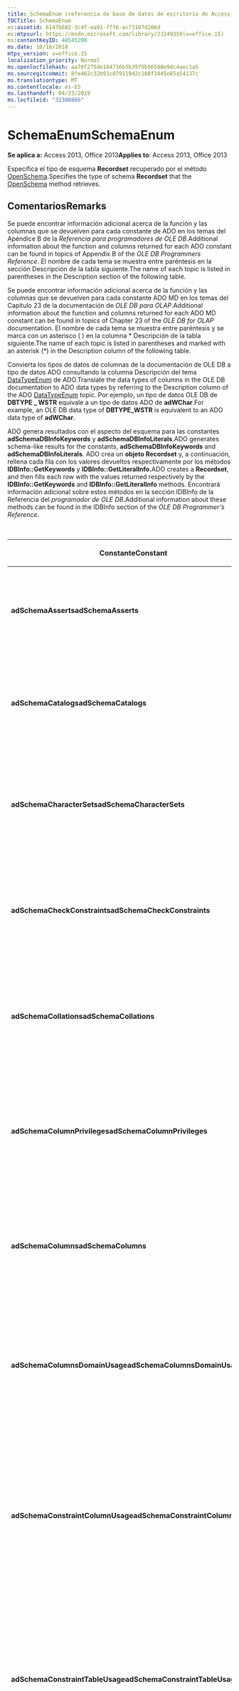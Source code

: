 ```yaml
---
title: SchemaEnum (referencia de base de datos de escritorio de Access)
TOCTitle: SchemaEnum
ms:assetid: 6147b682-3c4f-ea91-fff6-ac73107d206d
ms:mtpsurl: https://msdn.microsoft.com/library/JJ249359(v=office.15)
ms:contentKeyID: 48545208
ms.date: 10/18/2018
mtps_version: v=office.15
localization_priority: Normal
ms.openlocfilehash: aa70f275de164716b5b3975b56588e9dc4aec1a5
ms.sourcegitcommit: 8fe462c32b91c87911942c188f3445e85a54137c
ms.translationtype: MT
ms.contentlocale: es-ES
ms.lasthandoff: 04/23/2019
ms.locfileid: "32308866"
---
```

# <a name="schemaenum"></a><span data-ttu-id="f8ca5-102">SchemaEnum</span><span class="sxs-lookup"><span data-stu-id="f8ca5-102">SchemaEnum</span></span>

<span data-ttu-id="f8ca5-103">**Se aplica a:** Access 2013, Office 2013</span><span class="sxs-lookup"><span data-stu-id="f8ca5-103">**Applies to**: Access 2013, Office 2013</span></span>

<span data-ttu-id="f8ca5-104">Especifica el tipo de esquema **Recordset** recuperado por el método [OpenSchema](openschema-method-ado.md).</span><span class="sxs-lookup"><span data-stu-id="f8ca5-104">Specifies the type of schema **Recordset** that the [OpenSchema](openschema-method-ado.md) method retrieves.</span></span>

## <a name="remarks"></a><span data-ttu-id="f8ca5-105">Comentarios</span><span class="sxs-lookup"><span data-stu-id="f8ca5-105">Remarks</span></span>

<span data-ttu-id="f8ca5-106">Se puede encontrar información adicional acerca de la función y las columnas que se devuelven para cada constante de ADO en los temas del Apéndice B de la *Referencia para programadores de OLE DB*.</span><span class="sxs-lookup"><span data-stu-id="f8ca5-106">Additional information about the function and columns returned for each ADO constant can be found in topics of Appendix B of the *OLE DB Programmers Reference*.</span></span> <span data-ttu-id="f8ca5-107">El nombre de cada tema se muestra entre paréntesis en la sección Descripción de la tabla siguiente.</span><span class="sxs-lookup"><span data-stu-id="f8ca5-107">The name of each topic is listed in parentheses in the Description section of the following table.</span></span>

<span data-ttu-id="f8ca5-108">Se puede encontrar información adicional acerca de la función y las columnas que se devuelven para cada constante ADO MD en los temas del Capítulo 23 de la documentación de *OLE DB para OLAP*.</span><span class="sxs-lookup"><span data-stu-id="f8ca5-108">Additional information about the function and columns returned for each ADO MD constant can be found in topics of Chapter 23 of the *OLE DB for OLAP* documentation.</span></span> <span data-ttu-id="f8ca5-109">El nombre de cada tema se muestra entre paréntesis y se marca con un asterisco ( ) en la columna \* Descripción de la tabla siguiente.</span><span class="sxs-lookup"><span data-stu-id="f8ca5-109">The name of each topic is listed in parentheses and marked with an asterisk (\*) in the Description column of the following table.</span></span>

<span data-ttu-id="f8ca5-110">Convierta los tipos de datos de columnas de la documentación de OLE DB a tipo de datos ADO consultando la columna Descripción del tema [DataTypeEnum](datatypeenum.md) de ADO.</span><span class="sxs-lookup"><span data-stu-id="f8ca5-110">Translate the data types of columns in the OLE DB documentation to ADO data types by referring to the Description column of the ADO [DataTypeEnum](datatypeenum.md) topic.</span></span> <span data-ttu-id="f8ca5-111">Por ejemplo, un tipo de datos OLE DB de **DBTYPE \_ WSTR** equivale a un tipo de datos ADO de **adWChar**.</span><span class="sxs-lookup"><span data-stu-id="f8ca5-111">For example, an OLE DB data type of **DBTYPE\_WSTR** is equivalent to an ADO data type of **adWChar**.</span></span>

<span data-ttu-id="f8ca5-112">ADO genera resultados con el aspecto del esquema para las constantes **adSchemaDBInfoKeywords** y **adSchemaDBInfoLiterals**.</span><span class="sxs-lookup"><span data-stu-id="f8ca5-112">ADO generates schema-like results for the constants, **adSchemaDBInfoKeywords** and **adSchemaDBInfoLiterals**.</span></span> <span data-ttu-id="f8ca5-113">ADO crea un **objeto Recordset** y, a continuación, rellena cada fila con los valores devueltos respectivamente por los métodos **IDBInfo::GetKeywords** y **IDBInfo::GetLiteralInfo.**</span><span class="sxs-lookup"><span data-stu-id="f8ca5-113">ADO creates a **Recordset**, and then fills each row with the values returned respectively by the **IDBInfo::GetKeywords** and **IDBInfo::GetLiteralInfo** methods.</span></span> <span data-ttu-id="f8ca5-114">Encontrará información adicional sobre estos métodos en la sección IDBInfo de la Referencia del *programador de OLE DB*.</span><span class="sxs-lookup"><span data-stu-id="f8ca5-114">Additional information about these methods can be found in the IDBInfo section of the *OLE DB Programmer's Reference*.</span></span>

<br/>

<table>
<colgroup>
<col style="width: 25%" />
<col style="width: 25%" />
<col style="width: 25%" />
<col style="width: 25%" />
</colgroup>
<thead>
<tr class="header">
<th><p><span data-ttu-id="f8ca5-115">Constante</span><span class="sxs-lookup"><span data-stu-id="f8ca5-115">Constant</span></span></p></th>
<th><p><span data-ttu-id="f8ca5-116">Valor</span><span class="sxs-lookup"><span data-stu-id="f8ca5-116">Value</span></span></p></th>
<th><p><span data-ttu-id="f8ca5-117">Descripción</span><span class="sxs-lookup"><span data-stu-id="f8ca5-117">Description</span></span></p></th>
<th><p><span data-ttu-id="f8ca5-118">Columnas de restricción</span><span class="sxs-lookup"><span data-stu-id="f8ca5-118">Constraint columns</span></span></p></th>
</tr>
</thead>
<tbody>
<tr class="odd">
<td><p><span data-ttu-id="f8ca5-119"><strong>adSchemaAsserts</strong></span><span class="sxs-lookup"><span data-stu-id="f8ca5-119"><strong>adSchemaAsserts</strong></span></span></p></td>
<td><p><span data-ttu-id="f8ca5-120">0</span><span class="sxs-lookup"><span data-stu-id="f8ca5-120">0</span></span></p></td>
<td><p><span data-ttu-id="f8ca5-121">Devuelve las aserciones definidas en el catálogo que pertenecen a un usuario determinado.</span><span class="sxs-lookup"><span data-stu-id="f8ca5-121">Returns the assertions defined in the catalog that are owned by a given user.</span></span> <span data-ttu-id="f8ca5-122">(Conjunto de filas ASSERTIONS)</span><span class="sxs-lookup"><span data-stu-id="f8ca5-122">(ASSERTIONS Rowset)</span></span></p></td>
<td><p><span data-ttu-id="f8ca5-123">CONSTRAINT_CATALOG</span><span class="sxs-lookup"><span data-stu-id="f8ca5-123">CONSTRAINT_CATALOG</span></span><br />
<span data-ttu-id="f8ca5-124">CONSTRAINT_SCHEMA</span><span class="sxs-lookup"><span data-stu-id="f8ca5-124">CONSTRAINT_SCHEMA</span></span><br />
<span data-ttu-id="f8ca5-125">CONSTRAINT_NAME</span><span class="sxs-lookup"><span data-stu-id="f8ca5-125">CONSTRAINT_NAME</span></span></p></td>
</tr>
<tr class="even">
<td><p><span data-ttu-id="f8ca5-126"><strong>adSchemaCatalogs</strong></span><span class="sxs-lookup"><span data-stu-id="f8ca5-126"><strong>adSchemaCatalogs</strong></span></span></p></td>
<td><p><span data-ttu-id="f8ca5-127">1</span><span class="sxs-lookup"><span data-stu-id="f8ca5-127">1</span></span></p></td>
<td><p><span data-ttu-id="f8ca5-128">Devuelve los atributos físicos asociados con catálogos accesibles del sistema de administración de bases de datos (DBMS).</span><span class="sxs-lookup"><span data-stu-id="f8ca5-128">Returns the physical attributes associated with catalogs accessible from the DBMS.</span></span> <span data-ttu-id="f8ca5-129">(Conjunto de filas CATALOGS)</span><span class="sxs-lookup"><span data-stu-id="f8ca5-129">(CATALOGS Rowset)</span></span></p></td>
<td><p><span data-ttu-id="f8ca5-130">CATALOG_NAME</span><span class="sxs-lookup"><span data-stu-id="f8ca5-130">CATALOG_NAME</span></span></p></td>
</tr>
<tr class="odd">
<td><p><span data-ttu-id="f8ca5-131"><strong>adSchemaCharacterSets</strong></span><span class="sxs-lookup"><span data-stu-id="f8ca5-131"><strong>adSchemaCharacterSets</strong></span></span></p></td>
<td><p><span data-ttu-id="f8ca5-132">2</span><span class="sxs-lookup"><span data-stu-id="f8ca5-132">2</span></span></p></td>
<td><p><span data-ttu-id="f8ca5-133">Devuelve los conjuntos de caracteres definidos en el catálogo a los que puede tener acceso un usuario determinado.</span><span class="sxs-lookup"><span data-stu-id="f8ca5-133">Returns the character sets defined in the catalog that are accessible to a given user.</span></span> <span data-ttu-id="f8ca5-134">(Conjunto de filas CHARACTER_SETS)</span><span class="sxs-lookup"><span data-stu-id="f8ca5-134">(CHARACTER_SETS Rowset)</span></span></p></td>
<td><p><span data-ttu-id="f8ca5-135">CHARACTER_SET_CATALOG</span><span class="sxs-lookup"><span data-stu-id="f8ca5-135">CHARACTER_SET_CATALOG</span></span><br />
<span data-ttu-id="f8ca5-136">CHARACTER_SET_SCHEMA</span><span class="sxs-lookup"><span data-stu-id="f8ca5-136">CHARACTER_SET_SCHEMA</span></span><br />
<span data-ttu-id="f8ca5-137">CHARACTER_SET_NAME</span><span class="sxs-lookup"><span data-stu-id="f8ca5-137">CHARACTER_SET_NAME</span></span></p></td>
</tr>
<tr class="even">
<td><p><span data-ttu-id="f8ca5-138"><strong>adSchemaCheckConstraints</strong></span><span class="sxs-lookup"><span data-stu-id="f8ca5-138"><strong>adSchemaCheckConstraints</strong></span></span></p></td>
<td><p><span data-ttu-id="f8ca5-139">5 </span><span class="sxs-lookup"><span data-stu-id="f8ca5-139">5</span></span></p></td>
<td><p><span data-ttu-id="f8ca5-140">Devuelve las restricciones de comprobación definidas en el catálogo que pertenecen a un usuario determinado.</span><span class="sxs-lookup"><span data-stu-id="f8ca5-140">Returns the check constraints defined in the catalog that are owned by a given user.</span></span> <span data-ttu-id="f8ca5-141">(Conjunto de filas CHECK_CONSTRAINTS)</span><span class="sxs-lookup"><span data-stu-id="f8ca5-141">(CHECK_CONSTRAINTS Rowset)</span></span></p></td>
<td><p><span data-ttu-id="f8ca5-142">CONSTRAINT_CATALOG</span><span class="sxs-lookup"><span data-stu-id="f8ca5-142">CONSTRAINT_CATALOG</span></span><br />
<span data-ttu-id="f8ca5-143">CONSTRAINT_SCHEMA</span><span class="sxs-lookup"><span data-stu-id="f8ca5-143">CONSTRAINT_SCHEMA</span></span><br />
<span data-ttu-id="f8ca5-144">CONSTRAINT_NAME</span><span class="sxs-lookup"><span data-stu-id="f8ca5-144">CONSTRAINT_NAME</span></span></p></td>
</tr>
<tr class="odd">
<td><p><span data-ttu-id="f8ca5-145"><strong>adSchemaCollations</strong></span><span class="sxs-lookup"><span data-stu-id="f8ca5-145"><strong>adSchemaCollations</strong></span></span></p></td>
<td><p><span data-ttu-id="f8ca5-146">3</span><span class="sxs-lookup"><span data-stu-id="f8ca5-146">3</span></span></p></td>
<td><p><span data-ttu-id="f8ca5-147">Devuelve las intercalaciones de caracteres definidas en el catálogo a las que puede tener acceso un usuario determinado.</span><span class="sxs-lookup"><span data-stu-id="f8ca5-147">Returns the character collations defined in the catalog that are accessible to a given user.</span></span> <span data-ttu-id="f8ca5-148">(Conjunto de filas COLLATIONS)</span><span class="sxs-lookup"><span data-stu-id="f8ca5-148">(COLLATIONS Rowset)</span></span></p></td>
<td><p><span data-ttu-id="f8ca5-149">COLLATION_CATALOG</span><span class="sxs-lookup"><span data-stu-id="f8ca5-149">COLLATION_CATALOG</span></span><br />
<span data-ttu-id="f8ca5-150">COLLATION_SCHEMA</span><span class="sxs-lookup"><span data-stu-id="f8ca5-150">COLLATION_SCHEMA</span></span><br />
<span data-ttu-id="f8ca5-151">COLLATION_NAME</span><span class="sxs-lookup"><span data-stu-id="f8ca5-151">COLLATION_NAME</span></span></p></td>
</tr>
<tr class="even">
<td><p><span data-ttu-id="f8ca5-152"><strong>adSchemaColumnPrivileges</strong></span><span class="sxs-lookup"><span data-stu-id="f8ca5-152"><strong>adSchemaColumnPrivileges</strong></span></span></p></td>
<td><p><span data-ttu-id="f8ca5-153">13</span><span class="sxs-lookup"><span data-stu-id="f8ca5-153">13</span></span></p></td>
<td><p><span data-ttu-id="f8ca5-154">Devuelve los privilegios sobre columnas de tablas que se definen en el catálogo y que están disponibles para (o los concede) un usuario determinado.</span><span class="sxs-lookup"><span data-stu-id="f8ca5-154">Returns the privileges on columns of tables defined in the catalog that are available to, or granted by, a given user.</span></span> <span data-ttu-id="f8ca5-155">(Conjunto de filas COLUMN_PRIVILEGES)</span><span class="sxs-lookup"><span data-stu-id="f8ca5-155">(COLUMN_PRIVILEGES Rowset)</span></span></p></td>
<td><p><span data-ttu-id="f8ca5-156">TABLE_CATALOG</span><span class="sxs-lookup"><span data-stu-id="f8ca5-156">TABLE_CATALOG</span></span><br />
<span data-ttu-id="f8ca5-157">TABLE_SCHEMA</span><span class="sxs-lookup"><span data-stu-id="f8ca5-157">TABLE_SCHEMA</span></span><br />
<span data-ttu-id="f8ca5-158">TABLE_NAME</span><span class="sxs-lookup"><span data-stu-id="f8ca5-158">TABLE_NAME</span></span><br />
<span data-ttu-id="f8ca5-159">COLUMN_NAME</span><span class="sxs-lookup"><span data-stu-id="f8ca5-159">COLUMN_NAME</span></span><br />
<span data-ttu-id="f8ca5-160">GRANTOR</span><span class="sxs-lookup"><span data-stu-id="f8ca5-160">GRANTOR</span></span><br />
<span data-ttu-id="f8ca5-161">GRANTEE</span><span class="sxs-lookup"><span data-stu-id="f8ca5-161">GRANTEE</span></span></p></td>
</tr>
<tr class="odd">
<td><p><span data-ttu-id="f8ca5-162"><strong>adSchemaColumns</strong></span><span class="sxs-lookup"><span data-stu-id="f8ca5-162"><strong>adSchemaColumns</strong></span></span></p></td>
<td><p><span data-ttu-id="f8ca5-163">4 </span><span class="sxs-lookup"><span data-stu-id="f8ca5-163">4</span></span></p></td>
<td><p><span data-ttu-id="f8ca5-164">Devuelve las columnas de tablas (incluidas las vistas) definidas en el catálogo a las que puede tener acceso un usuario determinado.</span><span class="sxs-lookup"><span data-stu-id="f8ca5-164">Returns the columns of tables (including views) defined in the catalog that are accessible to a given user.</span></span> <span data-ttu-id="f8ca5-165">(Conjunto de filas COLUMNS)</span><span class="sxs-lookup"><span data-stu-id="f8ca5-165">(COLUMNS Rowset)</span></span></p></td>
<td><p><span data-ttu-id="f8ca5-166">TABLE_CATALOG</span><span class="sxs-lookup"><span data-stu-id="f8ca5-166">TABLE_CATALOG</span></span><br />
<span data-ttu-id="f8ca5-167">TABLE_SCHEMA</span><span class="sxs-lookup"><span data-stu-id="f8ca5-167">TABLE_SCHEMA</span></span><br />
<span data-ttu-id="f8ca5-168">TABLE_NAME</span><span class="sxs-lookup"><span data-stu-id="f8ca5-168">TABLE_NAME</span></span><br />
<span data-ttu-id="f8ca5-169">COLUMN_NAME</span><span class="sxs-lookup"><span data-stu-id="f8ca5-169">COLUMN_NAME</span></span></p></td>
</tr>
<tr class="even">
<td><p><span data-ttu-id="f8ca5-170"><strong>adSchemaColumnsDomainUsage</strong></span><span class="sxs-lookup"><span data-stu-id="f8ca5-170"><strong>adSchemaColumnsDomainUsage</strong></span></span></p></td>
<td><p><span data-ttu-id="f8ca5-171">11</span><span class="sxs-lookup"><span data-stu-id="f8ca5-171">11</span></span></p></td>
<td><p><span data-ttu-id="f8ca5-172">Devuelve las columnas definidas en el catálogo que dependen de un dominio definido en el catálogo y pertenecen a un usuario determinado.</span><span class="sxs-lookup"><span data-stu-id="f8ca5-172">Returns the columns defined in the catalog that are dependent on a domain defined in the catalog and owned by a given user.</span></span> <span data-ttu-id="f8ca5-173">(Conjunto de filas COLUMN_DOMAIN_USAGE)</span><span class="sxs-lookup"><span data-stu-id="f8ca5-173">(COLUMN_DOMAIN_USAGE Rowset)</span></span></p></td>
<td><p><span data-ttu-id="f8ca5-174">DOMAIN_CATALOG</span><span class="sxs-lookup"><span data-stu-id="f8ca5-174">DOMAIN_CATALOG</span></span><br />
<span data-ttu-id="f8ca5-175">DOMAIN_SCHEMA</span><span class="sxs-lookup"><span data-stu-id="f8ca5-175">DOMAIN_SCHEMA</span></span><br />
<span data-ttu-id="f8ca5-176">DOMAIN_NAME</span><span class="sxs-lookup"><span data-stu-id="f8ca5-176">DOMAIN_NAME</span></span><br />
<span data-ttu-id="f8ca5-177">COLUMN_NAME</span><span class="sxs-lookup"><span data-stu-id="f8ca5-177">COLUMN_NAME</span></span></p></td>
</tr>
<tr class="odd">
<td><p><span data-ttu-id="f8ca5-178"><strong>adSchemaConstraintColumnUsage</strong></span><span class="sxs-lookup"><span data-stu-id="f8ca5-178"><strong>adSchemaConstraintColumnUsage</strong></span></span></p></td>
<td><p><span data-ttu-id="f8ca5-179">6 </span><span class="sxs-lookup"><span data-stu-id="f8ca5-179">6</span></span></p></td>
<td><p><span data-ttu-id="f8ca5-180">Devuelve las columnas utilizadas por restricciones referenciales, restricciones de exclusividad, restricciones de comprobación y aserciones definidas en el catálogo y que son propiedad de un usuario determinado.</span><span class="sxs-lookup"><span data-stu-id="f8ca5-180">Returns the columns used by referential constraints, unique constraints, check constraints, and assertions, defined in the catalog and owned by a given user.</span></span> <span data-ttu-id="f8ca5-181">(Conjunto de filas CONSTRAINT_COLUMN_USAGE)</span><span class="sxs-lookup"><span data-stu-id="f8ca5-181">(CONSTRAINT_COLUMN_USAGE Rowset)</span></span></p></td>
<td><p><span data-ttu-id="f8ca5-182">TABLE_CATALOG</span><span class="sxs-lookup"><span data-stu-id="f8ca5-182">TABLE_CATALOG</span></span><br />
<span data-ttu-id="f8ca5-183">TABLE_SCHEMA</span><span class="sxs-lookup"><span data-stu-id="f8ca5-183">TABLE_SCHEMA</span></span><br />
<span data-ttu-id="f8ca5-184">TABLE_NAME</span><span class="sxs-lookup"><span data-stu-id="f8ca5-184">TABLE_NAME</span></span><br />
<span data-ttu-id="f8ca5-185">COLUMN_NAME</span><span class="sxs-lookup"><span data-stu-id="f8ca5-185">COLUMN_NAME</span></span></p></td>
</tr>
<tr class="even">
<td><p><span data-ttu-id="f8ca5-186"><strong>adSchemaConstraintTableUsage</strong></span><span class="sxs-lookup"><span data-stu-id="f8ca5-186"><strong>adSchemaConstraintTableUsage</strong></span></span></p></td>
<td><p><span data-ttu-id="f8ca5-187">7 </span><span class="sxs-lookup"><span data-stu-id="f8ca5-187">7</span></span></p></td>
<td><p><span data-ttu-id="f8ca5-188">Devuelve las tablas utilizadas por restricciones referenciales, restricciones de exclusividad, restricciones de comprobación y aserciones definidas en el catálogo y que son propiedad de un usuario determinado.</span><span class="sxs-lookup"><span data-stu-id="f8ca5-188">Returns the tables that are used by referential constraints, unique constraints, check constraints, and assertions defined in the catalog and owned by a given user.</span></span> <span data-ttu-id="f8ca5-189">(Conjunto de filas CONSTRAINT_TABLE_USAGE)</span><span class="sxs-lookup"><span data-stu-id="f8ca5-189">(CONSTRAINT_TABLE_USAGE Rowset)</span></span></p></td>
<td><p><span data-ttu-id="f8ca5-190">TABLE_CATALOG</span><span class="sxs-lookup"><span data-stu-id="f8ca5-190">TABLE_CATALOG</span></span><br />
<span data-ttu-id="f8ca5-191">TABLE_SCHEMA</span><span class="sxs-lookup"><span data-stu-id="f8ca5-191">TABLE_SCHEMA</span></span><br />
<span data-ttu-id="f8ca5-192">TABLE_NAME</span><span class="sxs-lookup"><span data-stu-id="f8ca5-192">TABLE_NAME</span></span></p></td>
</tr>
<tr class="odd">
<td><p><span data-ttu-id="f8ca5-193"><strong>adSchemaCubes</strong></span><span class="sxs-lookup"><span data-stu-id="f8ca5-193"><strong>adSchemaCubes</strong></span></span></p></td>
<td><p><span data-ttu-id="f8ca5-194">32</span><span class="sxs-lookup"><span data-stu-id="f8ca5-194">32</span></span></p></td>
<td><p><span data-ttu-id="f8ca5-195">Devuelve información acerca de los cubos disponibles en un esquema (o en el catálogo, si el proveedor no admite esquemas).</span><span class="sxs-lookup"><span data-stu-id="f8ca5-195">Returns information about the available cubes in a schema (or the catalog, if the provider does not support schemas).</span></span> <span data-ttu-id="f8ca5-196">(Conjunto de filas CUBE\*)</span><span class="sxs-lookup"><span data-stu-id="f8ca5-196">(CUBES Rowset\*)</span></span></p></td>
<td><p><span data-ttu-id="f8ca5-197">CATALOG_NAME</span><span class="sxs-lookup"><span data-stu-id="f8ca5-197">CATALOG_NAME</span></span><br />
<span data-ttu-id="f8ca5-198">SCHEMA_NAME</span><span class="sxs-lookup"><span data-stu-id="f8ca5-198">SCHEMA_NAME</span></span><br />
<span data-ttu-id="f8ca5-199">CUBE_NAME</span><span class="sxs-lookup"><span data-stu-id="f8ca5-199">CUBE_NAME</span></span></p></td>
</tr>
<tr class="even">
<td><p><span data-ttu-id="f8ca5-200"><strong>adSchemaDBInfoKeywords</strong></span><span class="sxs-lookup"><span data-stu-id="f8ca5-200"><strong>adSchemaDBInfoKeywords</strong></span></span></p></td>
<td><p><span data-ttu-id="f8ca5-201">30</span><span class="sxs-lookup"><span data-stu-id="f8ca5-201">30</span></span></p></td>
<td><p><span data-ttu-id="f8ca5-202">Devuelve una lista de palabras clave específicas del proveedor.</span><span class="sxs-lookup"><span data-stu-id="f8ca5-202">Returns a list of provider-specific keywords.</span></span> <span data-ttu-id="f8ca5-203">(IDBInfo::GetKeywords \*)</span><span class="sxs-lookup"><span data-stu-id="f8ca5-203">(IDBInfo::GetKeywords \*)</span></span></p></td>
<td><p><span data-ttu-id="f8ca5-204">&lt;Ninguno&gt;</span><span class="sxs-lookup"><span data-stu-id="f8ca5-204">&lt;None&gt;</span></span></p></td>
</tr>
<tr class="odd">
<td><p><span data-ttu-id="f8ca5-205"><strong>adSchemaDBInfoLiterals</strong></span><span class="sxs-lookup"><span data-stu-id="f8ca5-205"><strong>adSchemaDBInfoLiterals</strong></span></span></p></td>
<td><p><span data-ttu-id="f8ca5-206">31</span><span class="sxs-lookup"><span data-stu-id="f8ca5-206">31</span></span></p></td>
<td><p><span data-ttu-id="f8ca5-207">Devuelve una lista de los literales específicos del proveedor utilizados en comandos de texto.</span><span class="sxs-lookup"><span data-stu-id="f8ca5-207">Returns a list of provider-specific literals used in text commands.</span></span> <span data-ttu-id="f8ca5-208">(IDBInfo::GetLiteralInfo \*)</span><span class="sxs-lookup"><span data-stu-id="f8ca5-208">(IDBInfo::GetLiteralInfo \*)</span></span></p></td>
<td><p><span data-ttu-id="f8ca5-209">&lt;Ninguno&gt;</span><span class="sxs-lookup"><span data-stu-id="f8ca5-209">&lt;None&gt;</span></span></p></td>
</tr>
<tr class="even">
<td><p><span data-ttu-id="f8ca5-210"><strong>adSchemaDimensions</strong></span><span class="sxs-lookup"><span data-stu-id="f8ca5-210"><strong>adSchemaDimensions</strong></span></span></p></td>
<td><p><span data-ttu-id="f8ca5-211">33</span><span class="sxs-lookup"><span data-stu-id="f8ca5-211">33</span></span></p></td>
<td><p><span data-ttu-id="f8ca5-212">Devuelve información acerca de las dimensiones de un cubo dado.</span><span class="sxs-lookup"><span data-stu-id="f8ca5-212">Returns information about the dimensions in a given cube.</span></span> <span data-ttu-id="f8ca5-213">Tiene una fila para cada dimensión.</span><span class="sxs-lookup"><span data-stu-id="f8ca5-213">It has one row for each dimension.</span></span> <span data-ttu-id="f8ca5-214">(Conjunto de filas DIMENSIONS \*)</span><span class="sxs-lookup"><span data-stu-id="f8ca5-214">(DIMENSIONS Rowset \*)</span></span></p></td>
<td><p><span data-ttu-id="f8ca5-215">CATALOG_NAME</span><span class="sxs-lookup"><span data-stu-id="f8ca5-215">CATALOG_NAME</span></span><br />
<span data-ttu-id="f8ca5-216">SCHEMA_NAME</span><span class="sxs-lookup"><span data-stu-id="f8ca5-216">SCHEMA_NAME</span></span><br />
<span data-ttu-id="f8ca5-217">CUBE_NAME</span><span class="sxs-lookup"><span data-stu-id="f8ca5-217">CUBE_NAME</span></span><br />
<span data-ttu-id="f8ca5-218">DIMENSION_NAME</span><span class="sxs-lookup"><span data-stu-id="f8ca5-218">DIMENSION_NAME</span></span><br />
<span data-ttu-id="f8ca5-219">DIMENSION_UNIQUE_NAME</span><span class="sxs-lookup"><span data-stu-id="f8ca5-219">DIMENSION_UNIQUE_NAME</span></span></p></td>
</tr>
<tr class="odd">
<td><p><span data-ttu-id="f8ca5-220"><strong>adSchemaForeignKeys</strong></span><span class="sxs-lookup"><span data-stu-id="f8ca5-220"><strong>adSchemaForeignKeys</strong></span></span></p></td>
<td><p><span data-ttu-id="f8ca5-221">27</span><span class="sxs-lookup"><span data-stu-id="f8ca5-221">27</span></span></p></td>
<td><p><span data-ttu-id="f8ca5-222">Devuelve las columnas de clave externa definidas por un usuario determinado en el catálogo.</span><span class="sxs-lookup"><span data-stu-id="f8ca5-222">Returns the foreign key columns defined in the catalog by a given user.</span></span> <span data-ttu-id="f8ca5-223">(Conjunto de filas FOREIGN_KEYS)</span><span class="sxs-lookup"><span data-stu-id="f8ca5-223">(FOREIGN_KEYS Rowset)</span></span></p></td>
<td><p><span data-ttu-id="f8ca5-224">PK_TABLE_CATALOG</span><span class="sxs-lookup"><span data-stu-id="f8ca5-224">PK_TABLE_CATALOG</span></span><br />
<span data-ttu-id="f8ca5-225">PK_TABLE_SCHEMA</span><span class="sxs-lookup"><span data-stu-id="f8ca5-225">PK_TABLE_SCHEMA</span></span><br />
<span data-ttu-id="f8ca5-226">PK_TABLE_NAME</span><span class="sxs-lookup"><span data-stu-id="f8ca5-226">PK_TABLE_NAME</span></span><br />
<span data-ttu-id="f8ca5-227">FK_TABLE_CATALOG</span><span class="sxs-lookup"><span data-stu-id="f8ca5-227">FK_TABLE_CATALOG</span></span><br />
<span data-ttu-id="f8ca5-228">FK_TABLE_SCHEMA</span><span class="sxs-lookup"><span data-stu-id="f8ca5-228">FK_TABLE_SCHEMA</span></span><br />
<span data-ttu-id="f8ca5-229">FK_TABLE_NAME</span><span class="sxs-lookup"><span data-stu-id="f8ca5-229">FK_TABLE_NAME</span></span></p></td>
</tr>
<tr class="even">
<td><p><span data-ttu-id="f8ca5-230"><strong>adSchemaHierarchies</strong></span><span class="sxs-lookup"><span data-stu-id="f8ca5-230"><strong>adSchemaHierarchies</strong></span></span></p></td>
<td><p><span data-ttu-id="f8ca5-231">34</span><span class="sxs-lookup"><span data-stu-id="f8ca5-231">34</span></span></p></td>
<td><p><span data-ttu-id="f8ca5-232">Devuelve información acerca de las jerarquías disponibles en una dimensión.</span><span class="sxs-lookup"><span data-stu-id="f8ca5-232">Returns information about the hierarchies available in a dimension.</span></span> <span data-ttu-id="f8ca5-233">(Conjunto de filas HIERARCHIES \*)</span><span class="sxs-lookup"><span data-stu-id="f8ca5-233">(HIERARCHIES Rowset \*)</span></span></p></td>
<td><p><span data-ttu-id="f8ca5-234">CATALOG_NAME</span><span class="sxs-lookup"><span data-stu-id="f8ca5-234">CATALOG_NAME</span></span><br />
<span data-ttu-id="f8ca5-235">SCHEMA_NAME</span><span class="sxs-lookup"><span data-stu-id="f8ca5-235">SCHEMA_NAME</span></span><br />
<span data-ttu-id="f8ca5-236">CUBE_NAME</span><span class="sxs-lookup"><span data-stu-id="f8ca5-236">CUBE_NAME</span></span><br />
<span data-ttu-id="f8ca5-237">DIMENSION_UNIQUE_NAME</span><span class="sxs-lookup"><span data-stu-id="f8ca5-237">DIMENSION_UNIQUE_NAME</span></span><br />
<span data-ttu-id="f8ca5-238">HIERARCHY_NAME</span><span class="sxs-lookup"><span data-stu-id="f8ca5-238">HIERARCHY_NAME</span></span><br />
<span data-ttu-id="f8ca5-239">HIERARCHY_UNIQUE_NAME</span><span class="sxs-lookup"><span data-stu-id="f8ca5-239">HIERARCHY_UNIQUE_NAME</span></span></p></td>
</tr>
<tr class="odd">
<td><p><span data-ttu-id="f8ca5-240"><strong>adSchemaIndexes</strong></span><span class="sxs-lookup"><span data-stu-id="f8ca5-240"><strong>adSchemaIndexes</strong></span></span></p></td>
<td><p><span data-ttu-id="f8ca5-241">12 </span><span class="sxs-lookup"><span data-stu-id="f8ca5-241">12</span></span></p></td>
<td><p><span data-ttu-id="f8ca5-242">Devuelve los índices definidos en el catálogo que pertenecen a un usuario determinado.</span><span class="sxs-lookup"><span data-stu-id="f8ca5-242">Returns the indexes defined in the catalog that are owned by a given user.</span></span> <span data-ttu-id="f8ca5-243">(Conjunto de filas INDEXES)</span><span class="sxs-lookup"><span data-stu-id="f8ca5-243">(INDEXES Rowset)</span></span></p></td>
<td><p><span data-ttu-id="f8ca5-244">TABLE_CATALOG</span><span class="sxs-lookup"><span data-stu-id="f8ca5-244">TABLE_CATALOG</span></span><br />
<span data-ttu-id="f8ca5-245">TABLE_SCHEMA</span><span class="sxs-lookup"><span data-stu-id="f8ca5-245">TABLE_SCHEMA</span></span><br />
<span data-ttu-id="f8ca5-246">INDEX_NAME</span><span class="sxs-lookup"><span data-stu-id="f8ca5-246">INDEX_NAME</span></span><br />
<span data-ttu-id="f8ca5-247">TYPE</span><span class="sxs-lookup"><span data-stu-id="f8ca5-247">TYPE</span></span><br />
<span data-ttu-id="f8ca5-248">TABLE_NAME</span><span class="sxs-lookup"><span data-stu-id="f8ca5-248">TABLE_NAME</span></span></p></td>
</tr>
<tr class="even">
<td><p><span data-ttu-id="f8ca5-249"><strong>adSchemaKeyColumnUsage</strong></span><span class="sxs-lookup"><span data-stu-id="f8ca5-249"><strong>adSchemaKeyColumnUsage</strong></span></span></p></td>
<td><p><span data-ttu-id="f8ca5-250">8 </span><span class="sxs-lookup"><span data-stu-id="f8ca5-250">8</span></span></p></td>
<td><p><span data-ttu-id="f8ca5-251">Devuelve las columnas definidas en el catálogo restringidas por un usuario determinado como claves.</span><span class="sxs-lookup"><span data-stu-id="f8ca5-251">Returns the columns defined in the catalog that are constrained as keys by a given user.</span></span> <span data-ttu-id="f8ca5-252">(Conjunto de filas KEY_COLUMN_USAGE)</span><span class="sxs-lookup"><span data-stu-id="f8ca5-252">(KEY_COLUMN_USAGE Rowset)</span></span></p></td>
<td><p><span data-ttu-id="f8ca5-253">CONSTRAINT_CATALOG</span><span class="sxs-lookup"><span data-stu-id="f8ca5-253">CONSTRAINT_CATALOG</span></span><br />
<span data-ttu-id="f8ca5-254">CONSTRAINT_SCHEMA</span><span class="sxs-lookup"><span data-stu-id="f8ca5-254">CONSTRAINT_SCHEMA</span></span><br />
<span data-ttu-id="f8ca5-255">CONSTRAINT_NAME</span><span class="sxs-lookup"><span data-stu-id="f8ca5-255">CONSTRAINT_NAME</span></span><br />
<span data-ttu-id="f8ca5-256">TABLE_CATALOG</span><span class="sxs-lookup"><span data-stu-id="f8ca5-256">TABLE_CATALOG</span></span><br />
<span data-ttu-id="f8ca5-257">TABLE_SCHEMA</span><span class="sxs-lookup"><span data-stu-id="f8ca5-257">TABLE_SCHEMA</span></span><br />
<span data-ttu-id="f8ca5-258">TABLE_NAME</span><span class="sxs-lookup"><span data-stu-id="f8ca5-258">TABLE_NAME</span></span><br />
<span data-ttu-id="f8ca5-259">COLUMN_NAME</span><span class="sxs-lookup"><span data-stu-id="f8ca5-259">COLUMN_NAME</span></span></p></td>
</tr>
<tr class="odd">
<td><p><span data-ttu-id="f8ca5-260"><strong>adSchemaLevels</strong></span><span class="sxs-lookup"><span data-stu-id="f8ca5-260"><strong>adSchemaLevels</strong></span></span></p></td>
<td><p><span data-ttu-id="f8ca5-261">35</span><span class="sxs-lookup"><span data-stu-id="f8ca5-261">35</span></span></p></td>
<td><p><span data-ttu-id="f8ca5-262">Devuelve información acerca de los niveles disponibles en una dimensión.</span><span class="sxs-lookup"><span data-stu-id="f8ca5-262">Returns information about the levels available in a dimension.</span></span> <span data-ttu-id="f8ca5-263">(Conjunto de filas LEVELS \*)</span><span class="sxs-lookup"><span data-stu-id="f8ca5-263">(LEVELS Rowset\*)</span></span></p></td>
<td><p><span data-ttu-id="f8ca5-264">CATALOG_NAME</span><span class="sxs-lookup"><span data-stu-id="f8ca5-264">CATALOG_NAME</span></span><br />
<span data-ttu-id="f8ca5-265">SCHEMA_NAME</span><span class="sxs-lookup"><span data-stu-id="f8ca5-265">SCHEMA_NAME</span></span><br />
<span data-ttu-id="f8ca5-266">CUBE_NAME</span><span class="sxs-lookup"><span data-stu-id="f8ca5-266">CUBE_NAME</span></span><br />
<span data-ttu-id="f8ca5-267">DIMENSION_UNIQUE_NAME</span><span class="sxs-lookup"><span data-stu-id="f8ca5-267">DIMENSION_UNIQUE_NAME</span></span><br />
<span data-ttu-id="f8ca5-268">HIERARCHY_UNIQUE_NAME</span><span class="sxs-lookup"><span data-stu-id="f8ca5-268">HIERARCHY_UNIQUE_NAME</span></span><br />
<span data-ttu-id="f8ca5-269">LEVEL_NAME</span><span class="sxs-lookup"><span data-stu-id="f8ca5-269">LEVEL_NAME</span></span><br />
<span data-ttu-id="f8ca5-270">LEVEL_UNIQUE_NAME</span><span class="sxs-lookup"><span data-stu-id="f8ca5-270">LEVEL_UNIQUE_NAME</span></span></p></td>
</tr>
<tr class="even">
<td><p><span data-ttu-id="f8ca5-271"><strong>adSchemaMeasures</strong></span><span class="sxs-lookup"><span data-stu-id="f8ca5-271"><strong>adSchemaMeasures</strong></span></span></p></td>
<td><p><span data-ttu-id="f8ca5-272">36</span><span class="sxs-lookup"><span data-stu-id="f8ca5-272">36</span></span></p></td>
<td><p><span data-ttu-id="f8ca5-273">Devuelve información acerca de las medidas disponibles.</span><span class="sxs-lookup"><span data-stu-id="f8ca5-273">Returns information about the available measures.</span></span> <span data-ttu-id="f8ca5-274">(Conjunto de filas MEASURES \*)</span><span class="sxs-lookup"><span data-stu-id="f8ca5-274">(MEASURES Rowset \*)</span></span></p></td>
<td><p><span data-ttu-id="f8ca5-275">CATALOG_NAME</span><span class="sxs-lookup"><span data-stu-id="f8ca5-275">CATALOG_NAME</span></span><br />
<span data-ttu-id="f8ca5-276">SCHEMA_NAME</span><span class="sxs-lookup"><span data-stu-id="f8ca5-276">SCHEMA_NAME</span></span><br />
<span data-ttu-id="f8ca5-277">CUBE_NAME</span><span class="sxs-lookup"><span data-stu-id="f8ca5-277">CUBE_NAME</span></span><br />
<span data-ttu-id="f8ca5-278">MEASURE_NAME</span><span class="sxs-lookup"><span data-stu-id="f8ca5-278">MEASURE_NAME</span></span><br />
<span data-ttu-id="f8ca5-279">MEASURE_UNIQUE_NAME</span><span class="sxs-lookup"><span data-stu-id="f8ca5-279">MEASURE_UNIQUE_NAME</span></span></p></td>
</tr>
<tr class="odd">
<td><p><span data-ttu-id="f8ca5-280"><strong>adSchemaMembers</strong></span><span class="sxs-lookup"><span data-stu-id="f8ca5-280"><strong>adSchemaMembers</strong></span></span></p></td>
<td><p><span data-ttu-id="f8ca5-281">38</span><span class="sxs-lookup"><span data-stu-id="f8ca5-281">38</span></span></p></td>
<td><p><span data-ttu-id="f8ca5-282">Devuelve información acerca de los miembros disponibles.</span><span class="sxs-lookup"><span data-stu-id="f8ca5-282">Returns information about the available members.</span></span> <span data-ttu-id="f8ca5-283">(Conjunto de filas MEMBERS \*)</span><span class="sxs-lookup"><span data-stu-id="f8ca5-283">(MEMBERS Rowset \*)</span></span></p></td>
<td><p><span data-ttu-id="f8ca5-284">CATALOG_NAME</span><span class="sxs-lookup"><span data-stu-id="f8ca5-284">CATALOG_NAME</span></span><br />
<span data-ttu-id="f8ca5-285">SCHEMA_NAME</span><span class="sxs-lookup"><span data-stu-id="f8ca5-285">SCHEMA_NAME</span></span><br />
<span data-ttu-id="f8ca5-286">CUBE_NAME</span><span class="sxs-lookup"><span data-stu-id="f8ca5-286">CUBE_NAME</span></span><br />
<span data-ttu-id="f8ca5-287">DIMENSION_UNIQUE_NAME</span><span class="sxs-lookup"><span data-stu-id="f8ca5-287">DIMENSION_UNIQUE_NAME</span></span><br />
<span data-ttu-id="f8ca5-288">HIERARCHY_UNIQUE_NAME</span><span class="sxs-lookup"><span data-stu-id="f8ca5-288">HIERARCHY_UNIQUE_NAME</span></span><br />
<span data-ttu-id="f8ca5-289">LEVEL_UNIQUE_NAME</span><span class="sxs-lookup"><span data-stu-id="f8ca5-289">LEVEL_UNIQUE_NAME</span></span><br />
<span data-ttu-id="f8ca5-290">LEVEL_NUMBER</span><span class="sxs-lookup"><span data-stu-id="f8ca5-290">LEVEL_NUMBER</span></span><br />
<span data-ttu-id="f8ca5-291">MEMBER_NAME</span><span class="sxs-lookup"><span data-stu-id="f8ca5-291">MEMBER_NAME</span></span><br />
<span data-ttu-id="f8ca5-292">MEMBER_UNIQUE_NAME</span><span class="sxs-lookup"><span data-stu-id="f8ca5-292">MEMBER_UNIQUE_NAME</span></span><br />
<span data-ttu-id="f8ca5-293">MEMBER_CAPTION</span><span class="sxs-lookup"><span data-stu-id="f8ca5-293">MEMBER_CAPTION</span></span><br />
<span data-ttu-id="f8ca5-294">MEMBER_TYPE</span><span class="sxs-lookup"><span data-stu-id="f8ca5-294">MEMBER_TYPE</span></span><br />
<span data-ttu-id="f8ca5-295">Operador de árbol (para obtener más información, vea la documentación de OLE DB para OLAP).</span><span class="sxs-lookup"><span data-stu-id="f8ca5-295">Tree operator (For more information, see the OLE DB for OLAP documentation.)</span></span></p></td>
</tr>
<tr class="even">
<td><p><span data-ttu-id="f8ca5-296"><strong>adSchemaPrimaryKeys</strong></span><span class="sxs-lookup"><span data-stu-id="f8ca5-296"><strong>adSchemaPrimaryKeys</strong></span></span></p></td>
<td><p><span data-ttu-id="f8ca5-297">28</span><span class="sxs-lookup"><span data-stu-id="f8ca5-297">28</span></span></p></td>
<td><p><span data-ttu-id="f8ca5-298">Devuelve las columnas de clave principal definidas por un usuario determinado en el catálogo.</span><span class="sxs-lookup"><span data-stu-id="f8ca5-298">Returns the primary key columns defined in the catalog by a given user.</span></span> <span data-ttu-id="f8ca5-299">(Conjunto de filas PRIMARY_KEYS)</span><span class="sxs-lookup"><span data-stu-id="f8ca5-299">(PRIMARY_KEYS Rowset)</span></span></p></td>
<td><p><span data-ttu-id="f8ca5-300">PK_TABLE_CATALOG</span><span class="sxs-lookup"><span data-stu-id="f8ca5-300">PK_TABLE_CATALOG</span></span><br />
<span data-ttu-id="f8ca5-301">PK_TABLE_SCHEMA</span><span class="sxs-lookup"><span data-stu-id="f8ca5-301">PK_TABLE_SCHEMA</span></span><br />
<span data-ttu-id="f8ca5-302">PK_TABLE_NAME</span><span class="sxs-lookup"><span data-stu-id="f8ca5-302">PK_TABLE_NAME</span></span></p></td>
</tr>
<tr class="odd">
<td><p><span data-ttu-id="f8ca5-303"><strong>adSchemaProcedureColumns</strong></span><span class="sxs-lookup"><span data-stu-id="f8ca5-303"><strong>adSchemaProcedureColumns</strong></span></span></p></td>
<td><p><span data-ttu-id="f8ca5-304">29</span><span class="sxs-lookup"><span data-stu-id="f8ca5-304">29</span></span></p></td>
<td><p><span data-ttu-id="f8ca5-305">Devuelve información acerca de las columnas de conjuntos de filas devueltos por procedimientos.</span><span class="sxs-lookup"><span data-stu-id="f8ca5-305">Returns information about the columns of rowsets returned by procedures.</span></span> <span data-ttu-id="f8ca5-306">(Conjunto de filas PROCEDURE_COLUMNS)</span><span class="sxs-lookup"><span data-stu-id="f8ca5-306">(PROCEDURE_COLUMNS Rowset)</span></span></p></td>
<td><p><span data-ttu-id="f8ca5-307">PROCEDURE_CATALOG</span><span class="sxs-lookup"><span data-stu-id="f8ca5-307">PROCEDURE_CATALOG</span></span><br />
<span data-ttu-id="f8ca5-308">PROCEDURE_SCHEMA</span><span class="sxs-lookup"><span data-stu-id="f8ca5-308">PROCEDURE_SCHEMA</span></span><br />
<span data-ttu-id="f8ca5-309">PROCEDURE_NAME</span><span class="sxs-lookup"><span data-stu-id="f8ca5-309">PROCEDURE_NAME</span></span><br />
<span data-ttu-id="f8ca5-310">COLUMN_NAME</span><span class="sxs-lookup"><span data-stu-id="f8ca5-310">COLUMN_NAME</span></span></p></td>
</tr>
<tr class="even">
<td><p><span data-ttu-id="f8ca5-311"><strong>adSchemaProcedureParameters</strong></span><span class="sxs-lookup"><span data-stu-id="f8ca5-311"><strong>adSchemaProcedureParameters</strong></span></span></p></td>
<td><p><span data-ttu-id="f8ca5-312">26</span><span class="sxs-lookup"><span data-stu-id="f8ca5-312">26</span></span></p></td>
<td><p><span data-ttu-id="f8ca5-313">Devuelve información acerca de los parámetros y códigos de retorno de procedimientos.</span><span class="sxs-lookup"><span data-stu-id="f8ca5-313">Returns information about the parameters and return codes of procedures.</span></span> <span data-ttu-id="f8ca5-314">(Conjunto de filas PROCEDURE_PARAMETERS)</span><span class="sxs-lookup"><span data-stu-id="f8ca5-314">(PROCEDURE_PARAMETERS Rowset)</span></span></p></td>
<td><p><span data-ttu-id="f8ca5-315">PROCEDURE_CATALOG</span><span class="sxs-lookup"><span data-stu-id="f8ca5-315">PROCEDURE_CATALOG</span></span><br />
<span data-ttu-id="f8ca5-316">PROCEDURE_SCHEMA</span><span class="sxs-lookup"><span data-stu-id="f8ca5-316">PROCEDURE_SCHEMA</span></span><br />
<span data-ttu-id="f8ca5-317">PROCEDURE_NAME</span><span class="sxs-lookup"><span data-stu-id="f8ca5-317">PROCEDURE_NAME</span></span><br />
<span data-ttu-id="f8ca5-318">PARAMETER_NAME</span><span class="sxs-lookup"><span data-stu-id="f8ca5-318">PARAMETER_NAME</span></span></p></td>
</tr>
<tr class="odd">
<td><p><span data-ttu-id="f8ca5-319"><strong>adSchemaProcedures</strong></span><span class="sxs-lookup"><span data-stu-id="f8ca5-319"><strong>adSchemaProcedures</strong></span></span></p></td>
<td><p><span data-ttu-id="f8ca5-320">16 </span><span class="sxs-lookup"><span data-stu-id="f8ca5-320">16</span></span></p></td>
<td><p><span data-ttu-id="f8ca5-321">Devuelve los procedimientos definidos en el catálogo que pertenecen a un usuario determinado.</span><span class="sxs-lookup"><span data-stu-id="f8ca5-321">Returns the procedures defined in the catalog that are owned by a given user.</span></span> <span data-ttu-id="f8ca5-322">(Conjunto de filas PROCEDURES)</span><span class="sxs-lookup"><span data-stu-id="f8ca5-322">(PROCEDURES Rowset)</span></span></p></td>
<td><p><span data-ttu-id="f8ca5-323">PROCEDURE_CATALOG</span><span class="sxs-lookup"><span data-stu-id="f8ca5-323">PROCEDURE_CATALOG</span></span><br />
<span data-ttu-id="f8ca5-324">PROCEDURE_SCHEMA</span><span class="sxs-lookup"><span data-stu-id="f8ca5-324">PROCEDURE_SCHEMA</span></span><br />
<span data-ttu-id="f8ca5-325">PROCEDURE_NAME</span><span class="sxs-lookup"><span data-stu-id="f8ca5-325">PROCEDURE_NAME</span></span><br />
<span data-ttu-id="f8ca5-326">PROCEDURE_TYPE</span><span class="sxs-lookup"><span data-stu-id="f8ca5-326">PROCEDURE_TYPE</span></span></p></td>
</tr>
<tr class="even">
<td><p><span data-ttu-id="f8ca5-327"><strong>adSchemaProperties</strong></span><span class="sxs-lookup"><span data-stu-id="f8ca5-327"><strong>adSchemaProperties</strong></span></span></p></td>
<td><p><span data-ttu-id="f8ca5-328">37</span><span class="sxs-lookup"><span data-stu-id="f8ca5-328">37</span></span></p></td>
<td><p><span data-ttu-id="f8ca5-329">Devuelve información acerca de las propiedades disponibles para cada nivel de la dimensión.</span><span class="sxs-lookup"><span data-stu-id="f8ca5-329">Returns information about the available properties for each level of the dimension.</span></span> <span data-ttu-id="f8ca5-330">(Conjunto de filas PROPERTIES)</span><span class="sxs-lookup"><span data-stu-id="f8ca5-330">(PROPERTIES Rowset \*)</span></span></p></td>
<td><p><span data-ttu-id="f8ca5-331">CATALOG_NAME</span><span class="sxs-lookup"><span data-stu-id="f8ca5-331">CATALOG_NAME</span></span><br />
<span data-ttu-id="f8ca5-332">SCHEMA_NAME</span><span class="sxs-lookup"><span data-stu-id="f8ca5-332">SCHEMA_NAME</span></span><br />
<span data-ttu-id="f8ca5-333">CUBE_NAME</span><span class="sxs-lookup"><span data-stu-id="f8ca5-333">CUBE_NAME</span></span><br />
<span data-ttu-id="f8ca5-334">DIMENSION_UNIQUE_NAME</span><span class="sxs-lookup"><span data-stu-id="f8ca5-334">DIMENSION_UNIQUE_NAME</span></span><br />
<span data-ttu-id="f8ca5-335">HIERARCHY_UNIQUE_NAME</span><span class="sxs-lookup"><span data-stu-id="f8ca5-335">HIERARCHY_UNIQUE_NAME</span></span><br />
<span data-ttu-id="f8ca5-336">LEVEL_UNIQUE_NAME</span><span class="sxs-lookup"><span data-stu-id="f8ca5-336">LEVEL_UNIQUE_NAME</span></span><br />
<span data-ttu-id="f8ca5-337">MEMBER_UNIQUE_NAME</span><span class="sxs-lookup"><span data-stu-id="f8ca5-337">MEMBER_UNIQUE_NAME</span></span><br />
<span data-ttu-id="f8ca5-338">PROPERTY_TYPE</span><span class="sxs-lookup"><span data-stu-id="f8ca5-338">PROPERTY_TYPE</span></span><br />
<span data-ttu-id="f8ca5-339">PROPERTY_NAME</span><span class="sxs-lookup"><span data-stu-id="f8ca5-339">PROPERTY_NAME</span></span></p></td>
</tr>
<tr class="odd">
<td><p><span data-ttu-id="f8ca5-340"><strong>adSchemaProviderSpecific</strong></span><span class="sxs-lookup"><span data-stu-id="f8ca5-340"><strong>adSchemaProviderSpecific</strong></span></span></p></td>
<td><p><span data-ttu-id="f8ca5-341">-1</span><span class="sxs-lookup"><span data-stu-id="f8ca5-341">-1</span></span></p></td>
<td><p><span data-ttu-id="f8ca5-342">Se utiliza si el proveedor define sus propias consultas de esquema no estándar.</span><span class="sxs-lookup"><span data-stu-id="f8ca5-342">Used if the provider defines its own nonstandard schema queries.</span></span></p></td>
<td><p><span data-ttu-id="f8ca5-343">&lt;Específico del proveedor&gt;</span><span class="sxs-lookup"><span data-stu-id="f8ca5-343">&lt;Provider specific&gt;</span></span></p></td>
</tr>
<tr class="even">
<td><p><span data-ttu-id="f8ca5-344"><strong>adSchemaProviderTypes</strong></span><span class="sxs-lookup"><span data-stu-id="f8ca5-344"><strong>adSchemaProviderTypes</strong></span></span></p></td>
<td><p><span data-ttu-id="f8ca5-345">22</span><span class="sxs-lookup"><span data-stu-id="f8ca5-345">22</span></span></p></td>
<td><p><span data-ttu-id="f8ca5-346">Devuelve los tipos de datos (base) admitidos por el proveedor de datos.</span><span class="sxs-lookup"><span data-stu-id="f8ca5-346">Returns the (base) data types supported by the data provider.</span></span> <span data-ttu-id="f8ca5-347">(Conjunto de filas PROVIDER_TYPES)</span><span class="sxs-lookup"><span data-stu-id="f8ca5-347">(PROVIDER_TYPES Rowset)</span></span></p></td>
<td><p><span data-ttu-id="f8ca5-348">DATA_TYPE</span><span class="sxs-lookup"><span data-stu-id="f8ca5-348">DATA_TYPE</span></span><br />
<span data-ttu-id="f8ca5-349">BEST_MATCH</span><span class="sxs-lookup"><span data-stu-id="f8ca5-349">BEST_MATCH</span></span></p></td>
</tr>
<tr class="odd">
<td><p><span data-ttu-id="f8ca5-350"><strong>AdSchemaReferentialConstraints</strong></span><span class="sxs-lookup"><span data-stu-id="f8ca5-350"><strong>AdSchemaReferentialConstraints</strong></span></span></p></td>
<td><p><span data-ttu-id="f8ca5-351">9 </span><span class="sxs-lookup"><span data-stu-id="f8ca5-351">9</span></span></p></td>
<td><p><span data-ttu-id="f8ca5-352">Devuelve las restricciones referenciales definidas en el catálogo que pertenecen a un usuario determinado.</span><span class="sxs-lookup"><span data-stu-id="f8ca5-352">Returns the referential constraints defined in the catalog that are owned by a given user.</span></span> <span data-ttu-id="f8ca5-353">(Conjunto de filas REFERENTIAL_CONSTRAINTS)</span><span class="sxs-lookup"><span data-stu-id="f8ca5-353">(REFERENTIAL_CONSTRAINTS Rowset)</span></span></p></td>
<td><p><span data-ttu-id="f8ca5-354">CONSTRAINT_CATALOG</span><span class="sxs-lookup"><span data-stu-id="f8ca5-354">CONSTRAINT_CATALOG</span></span><br />
<span data-ttu-id="f8ca5-355">CONSTRAINT_SCHEMA</span><span class="sxs-lookup"><span data-stu-id="f8ca5-355">CONSTRAINT_SCHEMA</span></span><br />
<span data-ttu-id="f8ca5-356">CONSTRAINT_NAME</span><span class="sxs-lookup"><span data-stu-id="f8ca5-356">CONSTRAINT_NAME</span></span></p></td>
</tr>
<tr class="even">
<td><p><span data-ttu-id="f8ca5-357"><strong>adSchemaSchemata</strong></span><span class="sxs-lookup"><span data-stu-id="f8ca5-357"><strong>adSchemaSchemata</strong></span></span></p></td>
<td><p><span data-ttu-id="f8ca5-358">17 </span><span class="sxs-lookup"><span data-stu-id="f8ca5-358">17</span></span></p></td>
<td><p><span data-ttu-id="f8ca5-359">Devuelve los esquemas (objetos de base de datos) que pertenecen a un usuario determinado.</span><span class="sxs-lookup"><span data-stu-id="f8ca5-359">Returns the schemas (database objects) that are owned by a given user.</span></span> <span data-ttu-id="f8ca5-360">(Conjunto de filas SCHEMATA)</span><span class="sxs-lookup"><span data-stu-id="f8ca5-360">(SCHEMATA Rowset)</span></span></p></td>
<td><p><span data-ttu-id="f8ca5-361">CATALOG_NAME</span><span class="sxs-lookup"><span data-stu-id="f8ca5-361">CATALOG_NAME</span></span><br />
<span data-ttu-id="f8ca5-362">SCHEMA_NAME</span><span class="sxs-lookup"><span data-stu-id="f8ca5-362">SCHEMA_NAME</span></span><br />
<span data-ttu-id="f8ca5-363">SCHEMA_OWNER</span><span class="sxs-lookup"><span data-stu-id="f8ca5-363">SCHEMA_OWNER</span></span></p></td>
</tr>
<tr class="odd">
<td><p><span data-ttu-id="f8ca5-364"><strong>adSchemaSQLLanguages</strong></span><span class="sxs-lookup"><span data-stu-id="f8ca5-364"><strong>adSchemaSQLLanguages</strong></span></span></p></td>
<td><p><span data-ttu-id="f8ca5-365">18 </span><span class="sxs-lookup"><span data-stu-id="f8ca5-365">18</span></span></p></td>
<td><p><span data-ttu-id="f8ca5-366">Devuelve los niveles de conformidad, las opciones y los dialectos admitidos por los datos de procesamiento de la implementación de SQL definidos en el catálogo.</span><span class="sxs-lookup"><span data-stu-id="f8ca5-366">Returns the conformance levels, options, and dialects supported by the SQL-implementation processing data defined in the catalog.</span></span> <span data-ttu-id="f8ca5-367">(Conjunto de filas SQL_LANGUAGES)</span><span class="sxs-lookup"><span data-stu-id="f8ca5-367">(SQL_LANGUAGES Rowset)</span></span></p></td>
<td><p><span data-ttu-id="f8ca5-368">&lt;Ninguno&gt;</span><span class="sxs-lookup"><span data-stu-id="f8ca5-368">&lt;None&gt;</span></span></p></td>
</tr>
<tr class="even">
<td><p><span data-ttu-id="f8ca5-369"><strong>adSchemaStatistics</strong></span><span class="sxs-lookup"><span data-stu-id="f8ca5-369"><strong>adSchemaStatistics</strong></span></span></p></td>
<td><p><span data-ttu-id="f8ca5-370">19</span><span class="sxs-lookup"><span data-stu-id="f8ca5-370">19</span></span></p></td>
<td><p><span data-ttu-id="f8ca5-371">Devuelve las estadísticas definidas en el catálogo que pertenecen a un usuario determinado.</span><span class="sxs-lookup"><span data-stu-id="f8ca5-371">Returns the statistics defined in the catalog that are owned by a given user.</span></span> <span data-ttu-id="f8ca5-372">(Conjunto de filas STATISTICS)</span><span class="sxs-lookup"><span data-stu-id="f8ca5-372">(STATISTICS Rowset)</span></span></p></td>
<td><p><span data-ttu-id="f8ca5-373">TABLE_CATALOG</span><span class="sxs-lookup"><span data-stu-id="f8ca5-373">TABLE_CATALOG</span></span><br />
<span data-ttu-id="f8ca5-374">TABLE_SCHEMA</span><span class="sxs-lookup"><span data-stu-id="f8ca5-374">TABLE_SCHEMA</span></span><br />
<span data-ttu-id="f8ca5-375">TABLE_NAME</span><span class="sxs-lookup"><span data-stu-id="f8ca5-375">TABLE_NAME</span></span></p></td>
</tr>
<tr class="odd">
<td><p><span data-ttu-id="f8ca5-376"><strong>adSchemaTableConstraints</strong></span><span class="sxs-lookup"><span data-stu-id="f8ca5-376"><strong>adSchemaTableConstraints</strong></span></span></p></td>
<td><p><span data-ttu-id="f8ca5-377">10</span><span class="sxs-lookup"><span data-stu-id="f8ca5-377">10</span></span></p></td>
<td><p><span data-ttu-id="f8ca5-378">Devuelve las restricciones de tabla definidas en el catálogo que pertenecen a un usuario determinado.</span><span class="sxs-lookup"><span data-stu-id="f8ca5-378">Returns the table constraints defined in the catalog that are owned by a given user.</span></span> <span data-ttu-id="f8ca5-379">(Conjunto de filas TABLE_CONSTRAINTS)</span><span class="sxs-lookup"><span data-stu-id="f8ca5-379">(TABLE_CONSTRAINTS Rowset)</span></span></p></td>
<td><p><span data-ttu-id="f8ca5-380">CONSTRAINT_CATALOG</span><span class="sxs-lookup"><span data-stu-id="f8ca5-380">CONSTRAINT_CATALOG</span></span><br />
<span data-ttu-id="f8ca5-381">CONSTRAINT_SCHEMA</span><span class="sxs-lookup"><span data-stu-id="f8ca5-381">CONSTRAINT_SCHEMA</span></span><br />
<span data-ttu-id="f8ca5-382">CONSTRAINT_NAME</span><span class="sxs-lookup"><span data-stu-id="f8ca5-382">CONSTRAINT_NAME</span></span><br />
<span data-ttu-id="f8ca5-383">TABLE_CATALOG</span><span class="sxs-lookup"><span data-stu-id="f8ca5-383">TABLE_CATALOG</span></span><br />
<span data-ttu-id="f8ca5-384">TABLE_SCHEMA</span><span class="sxs-lookup"><span data-stu-id="f8ca5-384">TABLE_SCHEMA</span></span><br />
<span data-ttu-id="f8ca5-385">TABLE_NAME</span><span class="sxs-lookup"><span data-stu-id="f8ca5-385">TABLE_NAME</span></span><br />
<span data-ttu-id="f8ca5-386">CONSTRAINT_TYPE</span><span class="sxs-lookup"><span data-stu-id="f8ca5-386">CONSTRAINT_TYPE</span></span></p></td>
</tr>
<tr class="even">
<td><p><span data-ttu-id="f8ca5-387"><strong>adSchemaTablePrivileges</strong></span><span class="sxs-lookup"><span data-stu-id="f8ca5-387"><strong>adSchemaTablePrivileges</strong></span></span></p></td>
<td><p><span data-ttu-id="f8ca5-388">14 </span><span class="sxs-lookup"><span data-stu-id="f8ca5-388">14</span></span></p></td>
<td><p><span data-ttu-id="f8ca5-389">Devuelve los privilegios sobre tablas que se definen en el catálogo y que están disponibles para (o los concede) un usuario determinado.</span><span class="sxs-lookup"><span data-stu-id="f8ca5-389">Returns the privileges on tables defined in the catalog that are available to, or granted by, a given user.</span></span> <span data-ttu-id="f8ca5-390">(Conjunto de filas TABLE_PRIVILEGES)</span><span class="sxs-lookup"><span data-stu-id="f8ca5-390">(TABLE_PRIVILEGES Rowset)</span></span></p></td>
<td><p><span data-ttu-id="f8ca5-391">TABLE_CATALOG</span><span class="sxs-lookup"><span data-stu-id="f8ca5-391">TABLE_CATALOG</span></span><br />
<span data-ttu-id="f8ca5-392">TABLE_SCHEMA</span><span class="sxs-lookup"><span data-stu-id="f8ca5-392">TABLE_SCHEMA</span></span><br />
<span data-ttu-id="f8ca5-393">TABLE_NAME</span><span class="sxs-lookup"><span data-stu-id="f8ca5-393">TABLE_NAME</span></span><br />
<span data-ttu-id="f8ca5-394">GRANTOR</span><span class="sxs-lookup"><span data-stu-id="f8ca5-394">GRANTOR</span></span><br />
<span data-ttu-id="f8ca5-395">GRANTEE</span><span class="sxs-lookup"><span data-stu-id="f8ca5-395">GRANTEE</span></span></p></td>
</tr>
<tr class="odd">
<td><p><span data-ttu-id="f8ca5-396"><strong>adSchemaTables</strong></span><span class="sxs-lookup"><span data-stu-id="f8ca5-396"><strong>adSchemaTables</strong></span></span></p></td>
<td><p><span data-ttu-id="f8ca5-397">20</span><span class="sxs-lookup"><span data-stu-id="f8ca5-397">20</span></span></p></td>
<td><p><span data-ttu-id="f8ca5-398">Devuelve las tablas (incluidas las vistas) definidas en el catálogo a las que puede tener acceso un usuario determinado.</span><span class="sxs-lookup"><span data-stu-id="f8ca5-398">Returns the tables (including views) defined in the catalog that are accessible to a given user.</span></span> <span data-ttu-id="f8ca5-399">(Conjunto de filas TABLES)</span><span class="sxs-lookup"><span data-stu-id="f8ca5-399">(TABLES Rowset)</span></span></p></td>
<td><p><span data-ttu-id="f8ca5-400">TABLE_CATALOG</span><span class="sxs-lookup"><span data-stu-id="f8ca5-400">TABLE_CATALOG</span></span><br />
<span data-ttu-id="f8ca5-401">TABLE_SCHEMA</span><span class="sxs-lookup"><span data-stu-id="f8ca5-401">TABLE_SCHEMA</span></span><br />
<span data-ttu-id="f8ca5-402">TABLE_NAME</span><span class="sxs-lookup"><span data-stu-id="f8ca5-402">TABLE_NAME</span></span><br />
<span data-ttu-id="f8ca5-403">TABLE_TYPE</span><span class="sxs-lookup"><span data-stu-id="f8ca5-403">TABLE_TYPE</span></span></p></td>
</tr>
<tr class="even">
<td><p><span data-ttu-id="f8ca5-404"><strong>adSchemaTranslations</strong></span><span class="sxs-lookup"><span data-stu-id="f8ca5-404"><strong>adSchemaTranslations</strong></span></span></p></td>
<td><p><span data-ttu-id="f8ca5-405"> 21</span><span class="sxs-lookup"><span data-stu-id="f8ca5-405">21</span></span></p></td>
<td><p><span data-ttu-id="f8ca5-406">Devuelve las conversiones de caracteres que se definen en el catálogo y a las que puede tener acceso un usuario determinado.</span><span class="sxs-lookup"><span data-stu-id="f8ca5-406">Returns the character translations defined in the catalog that are accessible to a given user.</span></span> <span data-ttu-id="f8ca5-407">(Conjunto de filas de TRANSLATIONS)</span><span class="sxs-lookup"><span data-stu-id="f8ca5-407">(TRANSLATIONS Rowset)</span></span></p></td>
<td><p><span data-ttu-id="f8ca5-408">TRANSLATION_CATALOG</span><span class="sxs-lookup"><span data-stu-id="f8ca5-408">TRANSLATION_CATALOG</span></span><br />
<span data-ttu-id="f8ca5-409">TRANSLATION_SCHEMA</span><span class="sxs-lookup"><span data-stu-id="f8ca5-409">TRANSLATION_SCHEMA</span></span><br />
<span data-ttu-id="f8ca5-410">TRANSLATION_NAME</span><span class="sxs-lookup"><span data-stu-id="f8ca5-410">TRANSLATION_NAME</span></span></p></td>
</tr>
<tr class="odd">
<td><p><span data-ttu-id="f8ca5-411"><strong>adSchemaTrustees</strong></span><span class="sxs-lookup"><span data-stu-id="f8ca5-411"><strong>adSchemaTrustees</strong></span></span></p></td>
<td><p><span data-ttu-id="f8ca5-412">39</span><span class="sxs-lookup"><span data-stu-id="f8ca5-412">39</span></span></p></td>
<td><p><span data-ttu-id="f8ca5-413">Reservado para uso futuro.</span><span class="sxs-lookup"><span data-stu-id="f8ca5-413">Reserved for future use.</span></span></p></td>
<td><p><br />
</p></td>
</tr>
<tr class="even">
<td><p><span data-ttu-id="f8ca5-414"><strong>adSchemaUsagePrivileges</strong></span><span class="sxs-lookup"><span data-stu-id="f8ca5-414"><strong>adSchemaUsagePrivileges</strong></span></span></p></td>
<td><p><span data-ttu-id="f8ca5-415">15</span><span class="sxs-lookup"><span data-stu-id="f8ca5-415">15</span></span></p></td>
<td><p><span data-ttu-id="f8ca5-416">Devuelve los privilegios de uso sobre objetos definidos en el catálogo que están disponibles para (o los concede) un usuario determinado.</span><span class="sxs-lookup"><span data-stu-id="f8ca5-416">Returns the USAGE privileges on objects defined in the catalog that are available to, or granted by, a given user.</span></span> <span data-ttu-id="f8ca5-417">(Conjunto de filas USAGE_PRIVILEGES)</span><span class="sxs-lookup"><span data-stu-id="f8ca5-417">(USAGE_PRIVILEGES Rowset)</span></span></p></td>
<td><p><span data-ttu-id="f8ca5-418">OBJECT_CATALOG</span><span class="sxs-lookup"><span data-stu-id="f8ca5-418">OBJECT_CATALOG</span></span><br />
<span data-ttu-id="f8ca5-419">OBJECT_SCHEMA</span><span class="sxs-lookup"><span data-stu-id="f8ca5-419">OBJECT_SCHEMA</span></span><br />
<span data-ttu-id="f8ca5-420">OBJECT_NAME</span><span class="sxs-lookup"><span data-stu-id="f8ca5-420">OBJECT_NAME</span></span><br />
<span data-ttu-id="f8ca5-421">OBJECT_TYPE</span><span class="sxs-lookup"><span data-stu-id="f8ca5-421">OBJECT_TYPE</span></span><br />
<span data-ttu-id="f8ca5-422">GRANTOR</span><span class="sxs-lookup"><span data-stu-id="f8ca5-422">GRANTOR</span></span><br />
<span data-ttu-id="f8ca5-423">GRANTEE</span><span class="sxs-lookup"><span data-stu-id="f8ca5-423">GRANTEE</span></span></p></td>
</tr>
<tr class="odd">
<td><p><span data-ttu-id="f8ca5-424"><strong>adSchemaViewColumnUsage</strong></span><span class="sxs-lookup"><span data-stu-id="f8ca5-424"><strong>adSchemaViewColumnUsage</strong></span></span></p></td>
<td><p><span data-ttu-id="f8ca5-425">24</span><span class="sxs-lookup"><span data-stu-id="f8ca5-425">24</span></span></p></td>
<td><p><span data-ttu-id="f8ca5-426">Devuelve las columnas sobre las que las tablas vistas, definidas en el catálogo y que pertenecen a un usuario determinado, son dependientes.</span><span class="sxs-lookup"><span data-stu-id="f8ca5-426">Returns the columns on which viewed tables, defined in the catalog and owned by a given user, are dependent.</span></span> <span data-ttu-id="f8ca5-427">(Conjunto de filas VIEW_COLUMN_USAGE)</span><span class="sxs-lookup"><span data-stu-id="f8ca5-427">(VIEW_COLUMN_USAGE Rowset)</span></span></p></td>
<td><p><span data-ttu-id="f8ca5-428">VIEW_CATALOG</span><span class="sxs-lookup"><span data-stu-id="f8ca5-428">VIEW_CATALOG</span></span><br />
<span data-ttu-id="f8ca5-429">VIEW_SCHEMA</span><span class="sxs-lookup"><span data-stu-id="f8ca5-429">VIEW_SCHEMA</span></span><br />
<span data-ttu-id="f8ca5-430">VIEW_NAME</span><span class="sxs-lookup"><span data-stu-id="f8ca5-430">VIEW_NAME</span></span></p></td>
</tr>
<tr class="even">
<td><p><span data-ttu-id="f8ca5-431"><strong>adSchemaViews</strong></span><span class="sxs-lookup"><span data-stu-id="f8ca5-431"><strong>adSchemaViews</strong></span></span></p></td>
<td><p><span data-ttu-id="f8ca5-432">23</span><span class="sxs-lookup"><span data-stu-id="f8ca5-432">23</span></span></p></td>
<td><p><span data-ttu-id="f8ca5-433">Devuelve las vistas definidas en el catálogo a las que puede tener acceso un usuario determinado.</span><span class="sxs-lookup"><span data-stu-id="f8ca5-433">Returns the views defined in the catalog that are accessible to a given user.</span></span> <span data-ttu-id="f8ca5-434">(Conjunto de filas VIEWS)</span><span class="sxs-lookup"><span data-stu-id="f8ca5-434">(VIEWS Rowset)</span></span></p></td>
<td><p><span data-ttu-id="f8ca5-435">TABLE_CATALOG</span><span class="sxs-lookup"><span data-stu-id="f8ca5-435">TABLE_CATALOG</span></span><br />
<span data-ttu-id="f8ca5-436">TABLE_SCHEMA</span><span class="sxs-lookup"><span data-stu-id="f8ca5-436">TABLE_SCHEMA</span></span><br />
<span data-ttu-id="f8ca5-437">TABLE_NAME</span><span class="sxs-lookup"><span data-stu-id="f8ca5-437">TABLE_NAME</span></span></p></td>
</tr>
<tr class="odd">
<td><p><span data-ttu-id="f8ca5-438"><strong>adSchemaViewTableUsage</strong></span><span class="sxs-lookup"><span data-stu-id="f8ca5-438"><strong>adSchemaViewTableUsage</strong></span></span></p></td>
<td><p><span data-ttu-id="f8ca5-439">25</span><span class="sxs-lookup"><span data-stu-id="f8ca5-439">25</span></span></p></td>
<td><p><span data-ttu-id="f8ca5-440">Devuelve las tablas sobre las que las tablas vistas, definidas en el catálogo y que pertenecen a un usuario determinado, son dependientes.</span><span class="sxs-lookup"><span data-stu-id="f8ca5-440">Returns the tables on which viewed tables, defined in the catalog and owned by a given user, are dependent.</span></span> <span data-ttu-id="f8ca5-441">(Conjunto de filas VIEW_TABLE_USAGE)</span><span class="sxs-lookup"><span data-stu-id="f8ca5-441">(VIEW_TABLE_USAGE Rowset)</span></span></p></td>
<td><p><span data-ttu-id="f8ca5-442">VIEW_CATALOG</span><span class="sxs-lookup"><span data-stu-id="f8ca5-442">VIEW_CATALOG</span></span><br />
<span data-ttu-id="f8ca5-443">VIEW_SCHEMA</span><span class="sxs-lookup"><span data-stu-id="f8ca5-443">VIEW_SCHEMA</span></span><br />
<span data-ttu-id="f8ca5-444">VIEW_NAME</span><span class="sxs-lookup"><span data-stu-id="f8ca5-444">VIEW_NAME</span></span></p></td>
</tr>
</tbody>
</table>


### <a name="adowfc-equivalent"></a><span data-ttu-id="f8ca5-445">Equivalente a ADO/WFC</span><span class="sxs-lookup"><span data-stu-id="f8ca5-445">ADO/WFC equivalent</span></span>

<span data-ttu-id="f8ca5-446">Paquete: **com.ms.wfc.data**</span><span class="sxs-lookup"><span data-stu-id="f8ca5-446">Package: **com.ms.wfc.data**</span></span>

<table>
<colgroup>
<col style="width: 100%" />
</colgroup>
<thead>
<tr class="header">
<th><p><span data-ttu-id="f8ca5-447">Constante</span><span class="sxs-lookup"><span data-stu-id="f8ca5-447">Constant</span></span></p></th>
</tr>
</thead>
<tbody>
<tr class="odd">
<td><p><span data-ttu-id="f8ca5-448">AdoEnums.Schema.ASSERTS</span><span class="sxs-lookup"><span data-stu-id="f8ca5-448">AdoEnums.Schema.ASSERTS</span></span></p></td>
</tr>
<tr class="even">
<td><p><span data-ttu-id="f8ca5-449">AdoEnums.Schema.CATALOGS</span><span class="sxs-lookup"><span data-stu-id="f8ca5-449">AdoEnums.Schema.CATALOGS</span></span></p></td>
</tr>
<tr class="odd">
<td><p><span data-ttu-id="f8ca5-450">AdoEnums.Schema.CHARACTERSETS</span><span class="sxs-lookup"><span data-stu-id="f8ca5-450">AdoEnums.Schema.CHARACTERSETS</span></span></p></td>
</tr>
<tr class="even">
<td><p><span data-ttu-id="f8ca5-451">AdoEnums.Schema.CHECKCONSTRAINTS</span><span class="sxs-lookup"><span data-stu-id="f8ca5-451">AdoEnums.Schema.CHECKCONSTRAINTS</span></span></p></td>
</tr>
<tr class="odd">
<td><p><span data-ttu-id="f8ca5-452">AdoEnums.Schema.COLLATIONS</span><span class="sxs-lookup"><span data-stu-id="f8ca5-452">AdoEnums.Schema.COLLATIONS</span></span></p></td>
</tr>
<tr class="even">
<td><p><span data-ttu-id="f8ca5-453">AdoEnums.Schema.COLUMNPRIVILEGES</span><span class="sxs-lookup"><span data-stu-id="f8ca5-453">AdoEnums.Schema.COLUMNPRIVILEGES</span></span></p></td>
</tr>
<tr class="odd">
<td><p><span data-ttu-id="f8ca5-454">AdoEnums.Schema.COLUMNS</span><span class="sxs-lookup"><span data-stu-id="f8ca5-454">AdoEnums.Schema.COLUMNS</span></span></p></td>
</tr>
<tr class="even">
<td><p><span data-ttu-id="f8ca5-455">AdoEnums.Schema.COLUMNSDOMAINUSAGE</span><span class="sxs-lookup"><span data-stu-id="f8ca5-455">AdoEnums.Schema.COLUMNSDOMAINUSAGE</span></span></p></td>
</tr>
<tr class="odd">
<td><p><span data-ttu-id="f8ca5-456">AdoEnums.Schema.CONSTRAINTCOLUMNUSAGE</span><span class="sxs-lookup"><span data-stu-id="f8ca5-456">AdoEnums.Schema.CONSTRAINTCOLUMNUSAGE</span></span></p></td>
</tr>
<tr class="even">
<td><p><span data-ttu-id="f8ca5-457">AdoEnums.Schema.CONSTRAINTTABLEUSAGE</span><span class="sxs-lookup"><span data-stu-id="f8ca5-457">AdoEnums.Schema.CONSTRAINTTABLEUSAGE</span></span></p></td>
</tr>
<tr class="odd">
<td><p><span data-ttu-id="f8ca5-458">AdoEnums.Schema.CUBES</span><span class="sxs-lookup"><span data-stu-id="f8ca5-458">AdoEnums.Schema.CUBES</span></span></p></td>
</tr>
<tr class="even">
<td><p><span data-ttu-id="f8ca5-459">AdoEnums.Schema.DBINFOKEYWORDS</span><span class="sxs-lookup"><span data-stu-id="f8ca5-459">AdoEnums.Schema.DBINFOKEYWORDS</span></span></p></td>
</tr>
<tr class="odd">
<td><p><span data-ttu-id="f8ca5-460">AdoEnums.Schema.DBINFOLITERALS</span><span class="sxs-lookup"><span data-stu-id="f8ca5-460">AdoEnums.Schema.DBINFOLITERALS</span></span></p></td>
</tr>
<tr class="even">
<td><p><span data-ttu-id="f8ca5-461">AdoEnums.Schema.DIMENSIONS</span><span class="sxs-lookup"><span data-stu-id="f8ca5-461">AdoEnums.Schema.DIMENSIONS</span></span></p></td>
</tr>
<tr class="odd">
<td><p><span data-ttu-id="f8ca5-462">AdoEnums.Schema.FOREIGNKEYS</span><span class="sxs-lookup"><span data-stu-id="f8ca5-462">AdoEnums.Schema.FOREIGNKEYS</span></span></p></td>
</tr>
<tr class="even">
<td><p><span data-ttu-id="f8ca5-463">AdoEnums.Schema.HIERARCHIES</span><span class="sxs-lookup"><span data-stu-id="f8ca5-463">AdoEnums.Schema.HIERARCHIES</span></span></p></td>
</tr>
<tr class="odd">
<td><p><span data-ttu-id="f8ca5-464">AdoEnums.Schema.INDEXES</span><span class="sxs-lookup"><span data-stu-id="f8ca5-464">AdoEnums.Schema.INDEXES</span></span></p></td>
</tr>
<tr class="even">
<td><p><span data-ttu-id="f8ca5-465">AdoEnums.Schema.KEYCOLUMNUSAGE</span><span class="sxs-lookup"><span data-stu-id="f8ca5-465">AdoEnums.Schema.KEYCOLUMNUSAGE</span></span></p></td>
</tr>
<tr class="odd">
<td><p><span data-ttu-id="f8ca5-466">AdoEnums.Schema.LEVELS</span><span class="sxs-lookup"><span data-stu-id="f8ca5-466">AdoEnums.Schema.LEVELS</span></span></p></td>
</tr>
<tr class="even">
<td><p><span data-ttu-id="f8ca5-467">AdoEnums.Schema.MEASURES</span><span class="sxs-lookup"><span data-stu-id="f8ca5-467">AdoEnums.Schema.MEASURES</span></span></p></td>
</tr>
<tr class="odd">
<td><p><span data-ttu-id="f8ca5-468">AdoEnums.Schema.MEMBERS</span><span class="sxs-lookup"><span data-stu-id="f8ca5-468">AdoEnums.Schema.MEMBERS</span></span></p></td>
</tr>
<tr class="even">
<td><p><span data-ttu-id="f8ca5-469">AdoEnums.Schema.PRIMARYKEYS</span><span class="sxs-lookup"><span data-stu-id="f8ca5-469">AdoEnums.Schema.PRIMARYKEYS</span></span></p></td>
</tr>
<tr class="odd">
<td><p><span data-ttu-id="f8ca5-470">AdoEnums.Schema.PROCEDURECOLUMNS</span><span class="sxs-lookup"><span data-stu-id="f8ca5-470">AdoEnums.Schema.PROCEDURECOLUMNS</span></span></p></td>
</tr>
<tr class="even">
<td><p><span data-ttu-id="f8ca5-471">AdoEnums.Schema.PROCEDUREPARAMETERS</span><span class="sxs-lookup"><span data-stu-id="f8ca5-471">AdoEnums.Schema.PROCEDUREPARAMETERS</span></span></p></td>
</tr>
<tr class="odd">
<td><p><span data-ttu-id="f8ca5-472">AdoEnums.Schema.PROCEDURES</span><span class="sxs-lookup"><span data-stu-id="f8ca5-472">AdoEnums.Schema.PROCEDURES</span></span></p></td>
</tr>
<tr class="even">
<td><p><span data-ttu-id="f8ca5-473">AdoEnums.Schema.PROPERTIES</span><span class="sxs-lookup"><span data-stu-id="f8ca5-473">AdoEnums.Schema.PROPERTIES</span></span></p></td>
</tr>
<tr class="odd">
<td><p><span data-ttu-id="f8ca5-474">AdoEnums.Schema.PROVIDERSPECIFIC</span><span class="sxs-lookup"><span data-stu-id="f8ca5-474">AdoEnums.Schema.PROVIDERSPECIFIC</span></span></p></td>
</tr>
<tr class="even">
<td><p><span data-ttu-id="f8ca5-475">AdoEnums.Schema.PROVIDERTYPES</span><span class="sxs-lookup"><span data-stu-id="f8ca5-475">AdoEnums.Schema.PROVIDERTYPES</span></span></p></td>
</tr>
<tr class="odd">
<td><p><span data-ttu-id="f8ca5-476">AdoEnums.Schema.REFERENTIALCONTRAINTS</span><span class="sxs-lookup"><span data-stu-id="f8ca5-476">AdoEnums.Schema.REFERENTIALCONTRAINTS</span></span></p></td>
</tr>
<tr class="even">
<td><p><span data-ttu-id="f8ca5-477">AdoEnums.Schema.SCHEMATA</span><span class="sxs-lookup"><span data-stu-id="f8ca5-477">AdoEnums.Schema.SCHEMATA</span></span></p></td>
</tr>
<tr class="odd">
<td><p><span data-ttu-id="f8ca5-478">AdoEnums.Schema.SQLLANGUAGES</span><span class="sxs-lookup"><span data-stu-id="f8ca5-478">AdoEnums.Schema.SQLLANGUAGES</span></span></p></td>
</tr>
<tr class="even">
<td><p><span data-ttu-id="f8ca5-479">AdoEnums.Schema.STATISTICS</span><span class="sxs-lookup"><span data-stu-id="f8ca5-479">AdoEnums.Schema.STATISTICS</span></span></p></td>
</tr>
<tr class="odd">
<td><p><span data-ttu-id="f8ca5-480">AdoEnums.Schema.TABLECONSTRAINTS</span><span class="sxs-lookup"><span data-stu-id="f8ca5-480">AdoEnums.Schema.TABLECONSTRAINTS</span></span></p></td>
</tr>
<tr class="even">
<td><p><span data-ttu-id="f8ca5-481">AdoEnums.Schema.TABLEPRIVILEGES</span><span class="sxs-lookup"><span data-stu-id="f8ca5-481">AdoEnums.Schema.TABLEPRIVILEGES</span></span></p></td>
</tr>
<tr class="odd">
<td><p><span data-ttu-id="f8ca5-482">AdoEnums.Schema.TABLES</span><span class="sxs-lookup"><span data-stu-id="f8ca5-482">AdoEnums.Schema.TABLES</span></span></p></td>
</tr>
<tr class="even">
<td><p><span data-ttu-id="f8ca5-483">AdoEnums.Schema.TRANSLATIONS</span><span class="sxs-lookup"><span data-stu-id="f8ca5-483">AdoEnums.Schema.TRANSLATIONS</span></span></p></td>
</tr>
<tr class="odd">
<td><p><span data-ttu-id="f8ca5-484">AdoEnums.Schema.TRUSTEES</span><span class="sxs-lookup"><span data-stu-id="f8ca5-484">AdoEnums.Schema.TRUSTEES</span></span></p></td>
</tr>
<tr class="even">
<td><p><span data-ttu-id="f8ca5-485">AdoEnums.Schema.USAGEPRIVILEGES</span><span class="sxs-lookup"><span data-stu-id="f8ca5-485">AdoEnums.Schema.USAGEPRIVILEGES</span></span></p></td>
</tr>
<tr class="odd">
<td><p><span data-ttu-id="f8ca5-486">AdoEnums.Schema.VIEWCOLUMNUSAGE</span><span class="sxs-lookup"><span data-stu-id="f8ca5-486">AdoEnums.Schema.VIEWCOLUMNUSAGE</span></span></p></td>
</tr>
<tr class="even">
<td><p><span data-ttu-id="f8ca5-487">AdoEnums.Schema.VIEWS</span><span class="sxs-lookup"><span data-stu-id="f8ca5-487">AdoEnums.Schema.VIEWS</span></span></p></td>
</tr>
<tr class="odd">
<td><p><span data-ttu-id="f8ca5-488">AdoEnums.Schema.VIEWTABLEUSAGE</span><span class="sxs-lookup"><span data-stu-id="f8ca5-488">AdoEnums.Schema.VIEWTABLEUSAGE</span></span></p></td>
</tr>
</tbody>
</table>


